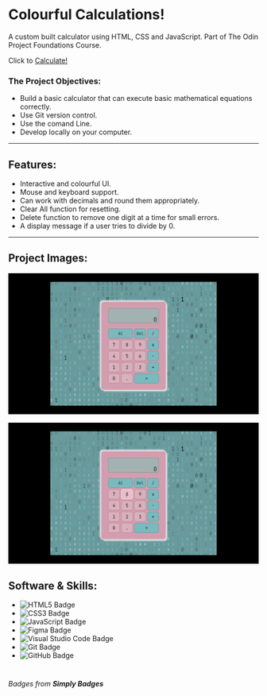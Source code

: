 # Colourful Calculations!
A custom built calculator using HTML, CSS and JavaScript. Part of The Odin Project Foundations Course.

Click to [Calculate!](https://capetownkimmy.github.io/Colourful-Calculations/)

### The Project Objectives:
* Build a basic calculator that can execute basic mathematical equations correctly.
* Use Git version control.
* Use the comand Line.
* Develop locally on your computer.

---
## Features:

* Interactive and colourful UI.
* Mouse and keyboard support.
* Can work with decimals and round them appropriately.
* Clear All function for resetting.
* Delete function to remove one digit at a time for small errors.
* A display message if a user tries to divide by 0.

---
## Project Images:
![Demo of All Clear](./images/clearAll.gif)

![Demo of Delete](./images/delete.gif)

## Software & Skills:

* ![HTML5 Badge](https://img.shields.io/badge/HTML5-E34F26?logo=html5&logoColor=fff&style=flat)
* ![CSS3 Badge](https://img.shields.io/badge/CSS3-1572B6?logo=css3&logoColor=fff&style=flat)
* ![JavaScript Badge](https://img.shields.io/badge/JavaScript-F7DF1E?logo=javascript&logoColor=000&style=flat)
* ![Figma Badge](https://img.shields.io/badge/Figma-F24E1E?logo=figma&logoColor=fff&style=flat)
* ![Visual Studio Code Badge](https://img.shields.io/badge/Visual%20Studio%20Code-007ACC?logo=visualstudiocode&logoColor=fff&style=flat)
* ![Git Badge](https://img.shields.io/badge/Git-F05032?logo=git&logoColor=fff&style=flat)
* ![GitHub Badge](https://img.shields.io/badge/GitHub-181717?logo=github&logoColor=fff&style=flat)


#



###### Badges from **Simply Badges** 